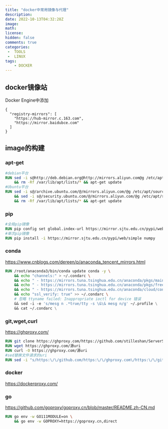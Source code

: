 ```yaml
---
title: "docker中常用镜像与代理"
description: 
date: 2022-10-13T04:32:28Z
image: 
math: 
license: 
hidden: false
comments: true
categories:
 -  TOOLS
 -  LINUX
tags:
	- DOCKER
---
```

## docker镜像站

Docker Engine中添加

```
{
  "registry-mirrors": [
    "https://hub-mirror.c.163.com",
    "https://mirror.baidubce.com"
  ]
}
```

## image的构建

### apt-get

```dockerfile
#debian平台 
RUN sed -i s@http://deb.debian.org@http://mirrors.aliyun.com@g /etc/apt/sources.list \
    && rm -Rf /var/lib/apt/lists/* && apt-get update
#Ubuntu平台
RUN sed -i s@/archive.ubuntu.com/@/mirrors.aliyun.com/@g /etc/apt/sources.list \
	&& sed -i s@/security.ubuntu.com/@/mirrors.aliyun.com/@g /etc/apt/sources.list \
    && rm -Rf /var/lib/apt/lists/* && apt-get update
```

### pip

```dockerfile
#全局pip镜像
RUN pip config set global.index-url https://mirror.sjtu.edu.cn/pypi/web/simple
#单次pip镜像
RUN pip install -i https://mirror.sjtu.edu.cn/pypi/web/simple numpy
```

### conda

https://www.cnblogs.com/dereen/p/anaconda_tencent_mirrors.html

```dockerfile
RUN /root/anaconda3/bin/conda update conda -y \
	&& echo "channels:" > ~/.condarc \
	&& echo " - https://mirrors.tuna.tsinghua.edu.cn/anaconda/pkgs/main/" >> ~/.condarc \
	&& echo " - https://mirrors.tuna.tsinghua.edu.cn/anaconda/pkgs/free/" >> ~/.condarc \
	&& echo " - https://mirrors.tuna.tsinghua.edu.cn/anaconda/cloud/conda-forge/" >> ~/.condarc \
	&& echo "ssl_verify: true" >> ~/.condarc \
	# 忽略 ttyname failed: Inappropriate ioctl for device 错误
	&& sed -i -e 's/mesg n .*true/tty -s \&\& mesg n/g' ~/.profile \
	&& cat ~/.condarc \
```

### git,wget,curl

https://ghproxy.com/

```dockerfile
RUN git clone https://ghproxy.com/https://github.com/stilleshan/ServerStatus
RUN wget https://ghproxy.com/源uri
RUN curl -O https://ghproxy.com/源uri
#sed替换文件请求的uri
RUN sed -i "s/https:\/\/github.com/https:\/\/ghproxy.com\/https:\/\/github.com/1" file
```

### docker

https://dockerproxy.com/

### go

https://github.com/goproxy/goproxy.cn/blob/master/README.zh-CN.md

```dockerfile
RUN go env -w GO111MODULE=on \
	&& go env -w GOPROXY=https://goproxy.cn,direct
```



